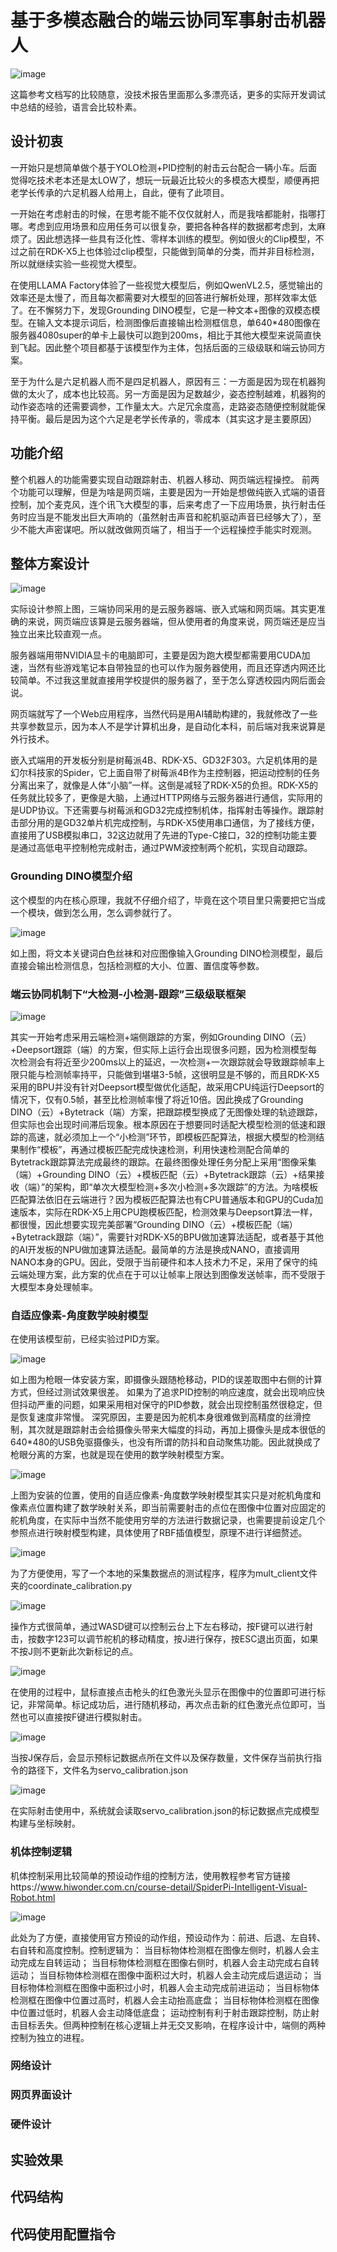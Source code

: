 # 基于多模态融合的端云协同军事射击机器人

![image](https://github.com/user-attachments/assets/90377063-cfa7-491c-842c-ccc0a36b71c6)

这篇参考文档写的比较随意，没技术报告里面那么多漂亮话，更多的实际开发调试中总结的经验，语言会比较朴素。
## 设计初衷
一开始只是想简单做个基于YOLO检测+PID控制的射击云台配合一辆小车。后面觉得吃技术老本还是太LOW了，想玩一玩最近比较火的多模态大模型，顺便再把老学长传承的六足机器人给用上，自此，便有了此项目。

一开始在考虑射击的时候，在思考能不能不仅仅就射人，而是我啥都能射，指哪打哪。考虑到应用场景和应用任务可以很复杂，要把各种各样的数据都考虑到，太麻烦了。因此想选择一些具有泛化性、零样本训练的模型。例如很火的Clip模型，不过之前在RDK-X5上也体验过clip模型，只能做到简单的分类，而并非目标检测，所以就继续实验一些视觉大模型。

在使用LLAMA Factory体验了一些视觉大模型后，例如QwenVL2.5，感觉输出的效率还是太慢了，而且每次都需要对大模型的回答进行解析处理，那样效率太低了。在不懈努力下，发现Grounding DINO模型，它是一种文本+图像的双模态模型。在输入文本提示词后，检测图像后直接输出检测框信息，单640*480图像在服务器4080super的单卡上最快可以跑到200ms，相比于其他大模型来说简直快到飞起。因此整个项目都基于该模型作为主体，包括后面的三级级联和端云协同方案。

至于为什么是六足机器人而不是四足机器人，原因有三：一方面是因为现在机器狗做的太火了，成本也比较高。另一方面是因为足数越少，姿态控制越难，机器狗的动作姿态啥的还需要调参，工作量太大。六足冗余度高，走路姿态随便控制就能保持平衡。最后是因为这个六足是老学长传承的，零成本（其实这才是主要原因）
## 功能介绍
整个机器人的功能需要实现自动跟踪射击、机器人移动、网页端远程操控。
前两个功能可以理解，但是为啥是网页端，主要是因为一开始是想做纯嵌入式端的语音控制，加个麦克风，连个讯飞大模型的事，后来考虑了一下应用场景，执行射击任务时应当是不能发出巨大声响的（虽然射击声音和舵机驱动声音已经够大了），至少不能大声密谋吧。所以就改做网页端了，相当于一个远程操控手能实时观测。
## 整体方案设计 

![image](https://github.com/user-attachments/assets/93eedb3b-d30a-4adf-834e-b43cb197d0f0)

实际设计参照上图，三端协同采用的是云服务器端、嵌入式端和网页端。其实更准确的来说，网页端应该算是云服务器端，但从使用者的角度来说，网页端还是应当独立出来比较直观一点。

服务器端用带NVIDIA显卡的电脑即可，主要是因为跑大模型都需要用CUDA加速，当然有些游戏笔记本自带独显的也可以作为服务器使用，而且还穿透内网还比较简单。不过我这里就直接用学校提供的服务器了，至于怎么穿透校园内网后面会说。

网页端就写了一个Web应用程序，当然代码是用AI辅助构建的，我就修改了一些共享参数显示，因为本人不是学计算机出身，是自动化本科，前后端对我来说算是外行技术。

嵌入式端用的开发板分别是树莓派4B、RDK-X5、GD32F303。六足机体用的是幻尔科技家的Spider，它上面自带了树莓派4B作为主控制器，把运动控制的任务分离出来了，就像是人体“小脑”一样。这倒是减轻了RDK-X5的负担。RDK-X5的任务就比较多了，更像是大脑，上通过HTTP网络与云服务器进行通信，实际用的是UDP协议。下还需要与树莓派和GD32完成控制机体，指挥射击等操作。跟踪射击部分用的是GD32单片机完成控制，与RDK-X5使用串口通信，为了接线方便，直接用了USB模拟串口，32这边就用了先进的Type-C接口，32的控制功能主要是通过高低电平控制枪完成射击，通过PWM波控制两个舵机，实现自动跟踪。

### Grounding DINO模型介绍
这个模型的内在核心原理，我就不仔细介绍了，毕竟在这个项目里只需要把它当成一个模块，做到怎么用，怎么调参就行了。

![image](https://github.com/user-attachments/assets/5861fbe8-f05f-4f18-9a93-9a7ccb89e6bd)

如上图，将文本关键词白色丝袜和对应图像输入Grounding DINO检测模型，最后直接会输出检测信息，包括检测框的大小、位置、置信度等参数。

### 端云协同机制下“大检测-小检测-跟踪”三级级联框架

![image](https://github.com/user-attachments/assets/433b6326-f3fa-4f63-a1ff-7b6e1e99810b)

其实一开始考虑采用云端检测+端侧跟踪的方案，例如Grounding DINO（云）+Deepsort跟踪（端）的方案，但实际上运行会出现很多问题，因为检测模型每次检测会有将近至少200ms以上的延迟，一次检测+一次跟踪就会导致跟踪帧率上限只能与检测帧率持平，只能做到堪堪3-5帧，这很明显是不够的，而且RDK-X5采用的BPU并没有针对Deepsort模型做优化适配，故采用CPU纯运行Deepsort的情况下，仅有0.5帧，甚至比检测帧率慢了将近10倍。因此换成了Grounding DINO（云）+Bytetrack（端）方案，把跟踪模型换成了无图像处理的轨迹跟踪，但实际也会出现时间滞后现象。根本原因在于想要同时适配大模型检测的低速和跟踪的高速，就必须加上一个“小检测”环节，即模板匹配算法，根据大模型的检测结果制作“模板”，再通过模板匹配完成快速检测，利用快速检测配合简单的Bytetrack跟踪算法完成最终的跟踪。在最终图像处理任务分配上采用“图像采集（端）+Grounding DINO（云）+模板匹配（云）+Bytetrack跟踪（云）+结果接收（端）”的架构，即“单次大模型检测+多次小检测+多次跟踪”的方法。为啥模板匹配算法依旧在云端进行？因为模板匹配算法也有CPU普通版本和GPU的Cuda加速版本，实际在RDK-X5上用CPU跑模板匹配，检测效果与Deepsort算法一样，都很慢，因此想要实现完美部署“Grounding DINO（云）+模板匹配（端）+Bytetrack跟踪（端）”，需要针对RDK-X5的BPU做加速算法适配，或者基于其他的AI开发板的NPU做加速算法适配。最简单的方法是换成NANO，直接调用NANO本身的GPU。因此，受限于当前硬件和本人技术力不足，采用了保守的纯云端处理方案，此方案的优点在于可以让帧率上限达到图像发送帧率，而不受限于大模型本身处理帧率。

### 自适应像素-角度数学映射模型
在使用该模型前，已经实验过PID方案。

![image](https://github.com/user-attachments/assets/d2da8d8a-a4bb-44f5-b801-9743bd5bd436)

如上图为枪眼一体安装方案，即摄像头跟随枪移动，PID的误差取图中右侧的计算方式，但经过测试效果很差。
如果为了追求PID控制的响应速度，就会出现响应快但抖动严重的问题，如果采用相对保守的PID参数，就会出现控制虽然很稳定，但是恢复速度非常慢。
深究原因，主要是因为舵机本身很难做到高精度的丝滑控制，其次就是跟踪射击会给摄像头带来大幅度的抖动，再加上摄像头是成本很低的640*480的USB免驱摄像头，也没有所谓的防抖和自动聚焦功能。因此就换成了枪眼分离的方案，也就是现在使用的数学映射模型方案。

![image](https://github.com/user-attachments/assets/a534e09d-54c4-4aa0-ac75-d5bb1b811a6d)

上图为安装的位置，使用的自适应像素-角度数学映射模型其实只是对舵机角度和像素点位置构建了数学映射关系，即当前需要射击的点位在图像中位置对应固定的舵机角度，在实际中当然不能使用穷举的方法进行数据记录，也需要提前设定几个参照点进行映射模型构建，具体使用了RBF插值模型，原理不进行详细赘述。

![image](https://github.com/user-attachments/assets/226d69b4-ca0a-4c85-aa32-7901387a4d16)

为了方便使用，写了一个本地的采集数据点的测试程序，程序为mult_client文件夹的coordinate_calibration.py

![image](https://github.com/user-attachments/assets/e8d8e98b-1c4d-434a-af4d-d6c0f86213b8)

操作方式很简单，通过WASD键可以控制云台上下左右移动，按F键可以进行射击，按数字123可以调节舵机的移动精度，按J进行保存，按ESC退出页面，如果不按J则不更新此次新标记的点。

![image](https://github.com/user-attachments/assets/bed7a70d-e4d6-4fb8-a7fb-80a061aa7f56)

在使用的过程中，鼠标直接点击枪头的红色激光头显示在图像中的位置即可进行标记，非常简单。标记成功后，进行随机移动，再次点击新的红色激光点位即可，当然也可以直接按F键进行模拟射击。

![image](https://github.com/user-attachments/assets/9a964859-b521-45fe-b1f3-7713d83047bc)

当按J保存后，会显示预标记数据点所在文件以及保存数量，文件保存当前执行指令的路径下，文件名为servo_calibration.json

![image](https://github.com/user-attachments/assets/6e013be6-6e3c-4b3f-8b94-f178a411cba1)

在实际射击使用中，系统就会读取servo_calibration.json的标记数据点完成模型构建与坐标映射。
### 机体控制逻辑
机体控制采用比较简单的预设动作组的控制方法，使用教程参考官方链接https://www.hiwonder.com.cn/course-detail/SpiderPi-Intelligent-Visual-Robot.html

![image](https://github.com/user-attachments/assets/f2317a7f-dc3b-4320-92ac-73b3db66f377)

此处为了方便，直接使用官方预设的动作组，预设动作为：前进、后退、左自转、右自转和高度控制。控制逻辑为：
当目标物体检测框在图像左侧时，机器人会主动完成左自转运动；
当目标物体检测框在图像右侧时，机器人会主动完成右自转运动；
当目标物体检测框在图像中面积过大时，机器人会主动完成后退运动；
当目标物体检测框在图像中面积过小时，机器人会主动完成前进运动；
当目标物体检测框在图像中位置过高时，机器人会主动抬高底盘；
当目标物体检测框在图像中位置过低时，机器人会主动降低底盘；
运动控制有利于射击跟踪控制，防止射击目标丢失。但两种控制在核心逻辑上并无交叉影响，在程序设计中，端侧的两种控制为独立的进程。

### 网络设计

### 网页界面设计

### 硬件设计

## 实验效果

## 代码结构

## 代码使用配置指令
